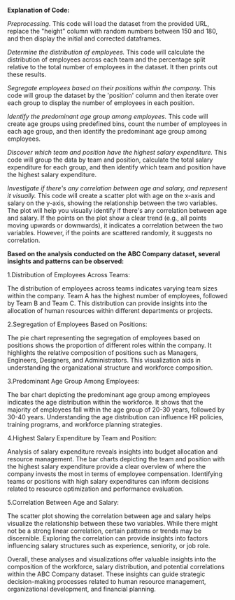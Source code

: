 **Explanation of Code:**

_Preprocessing._
This code will load the dataset from the provided URL, replace the "height" column with random numbers between 150 and 180, and then display the initial and corrected dataframes.

_Determine the distribution of employees._
This code will calculate the distribution of employees across each team and the percentage split relative to the total number of employees in the dataset. It then prints out these results.

_Segregate employees based on their positions within the company._
This code will group the dataset by the 'position' column and then iterate over each group to display the number of employees in each position.

_Identify the predominant age group among employees._
This code will create age groups using predefined bins, count the number of employees in each age group, and then identify the predominant age group among employees.

_Discover which team and position have the highest salary expenditure._
This code will group the data by team and position, calculate the total salary expenditure for each group, and then identify which team and position have the highest salary expenditure.

_Investigate if there's any correlation between age and salary, and represent it visually._
This code will create a scatter plot with age on the x-axis and salary on the y-axis, showing the relationship between the two variables. The plot will help you visually identify if there's any correlation between age and salary.
If the points on the plot show a clear trend (e.g., all points moving upwards or downwards), it indicates a correlation between the two variables. However, if the points are scattered randomly, it suggests no correlation.

**Based on the analysis conducted on the ABC Company dataset, several insights and patterns can be observed:**

1.Distribution of Employees Across Teams:

The distribution of employees across teams indicates varying team sizes within the company.
Team A has the highest number of employees, followed by Team B and Team C.
This distribution can provide insights into the allocation of human resources within different departments or projects.

2.Segregation of Employees Based on Positions:

The pie chart representing the segregation of employees based on positions shows the proportion of different roles within the company.
It highlights the relative composition of positions such as Managers, Engineers, Designers, and Administrators.
This visualization aids in understanding the organizational structure and workforce composition.

3.Predominant Age Group Among Employees:

The bar chart depicting the predominant age group among employees indicates the age distribution within the workforce.
It shows that the majority of employees fall within the age group of 20-30 years, followed by 30-40 years.
Understanding the age distribution can influence HR policies, training programs, and workforce planning strategies.

4.Highest Salary Expenditure by Team and Position:

Analysis of salary expenditure reveals insights into budget allocation and resource management.
The bar charts depicting the team and position with the highest salary expenditure provide a clear overview of where the company invests the most in terms of employee compensation.
Identifying teams or positions with high salary expenditures can inform decisions related to resource optimization and performance evaluation.

5.Correlation Between Age and Salary:

The scatter plot showing the correlation between age and salary helps visualize the relationship between these two variables.
While there might not be a strong linear correlation, certain patterns or trends may be discernible.
Exploring the correlation can provide insights into factors influencing salary structures such as experience, seniority, or job role.

Overall, these analyses and visualizations offer valuable insights into the composition of the workforce, salary distribution, and potential correlations within the ABC Company dataset. These insights can guide strategic decision-making processes related to human resource management, organizational development, and financial planning.
